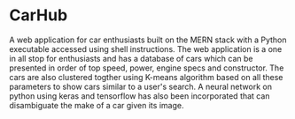 # CarHub

A web application for car enthusiasts built on the MERN stack with a Python executable accessed using shell instructions. The web application is a one in all stop for enthusiasts and has a database of cars which can be presented in order of top speed, power, engine specs and constructor. The cars are also clustered togther using K-means algorithm based on all these parameters to show cars similar to a user's search. A neural network on python using keras and tensorflow has also been incorporated that can disambiguate the make of a car given its image.
